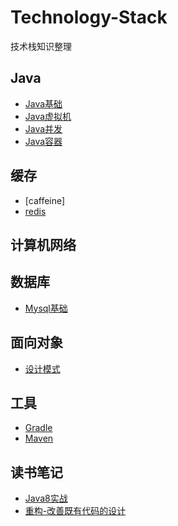 # Technology-Stack
技术栈知识整理

## Java
   - [Java基础](./Java/Java基础.md)
   - [Java虚拟机](./Java/Java虚拟机.md)
   - [Java并发](./Java/Java并发.md)
   - [Java容器](./Java/Java容器.md)
   
   
## 缓存
   - [caffeine]
   - [redis](./缓存/redis.md)

## 计算机网络


## 数据库
   - [Mysql基础](./数据库/Mysql基础.md)

## 面向对象
   - [设计模式](./面向对象/设计模式.md)

## 工具
   - [Gradle](./工具/gradle.md)
   - [Maven](./工具/maven.md)
## 读书笔记
   - [Java8实战](./读书笔记/Java8实战.md) 
   - [重构-改善既有代码的设计](./读书笔记/重构-改善既有代码的设计.md) 
